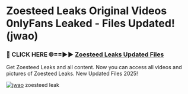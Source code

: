 # Zoesteed Leaks Original Videos 0nlyFans Leaked - Files Updated! (jwao)

<h3>🔴 CLICK HERE 🌐==►► <a href="https://tinyurl.com/2jnfzry5" rel="nofollow">Zoesteed Leaks Updated Files</a></h3>

Get Zoesteed Leaks and all content. Now you can access all videos and pictures of Zoesteed Leaks. New Updated Files 2025!

[![jwao](https://i.imgur.com/GyGTBgg.gif)](https://tinyurl.com/2jnfzry5)
zoesteed leak